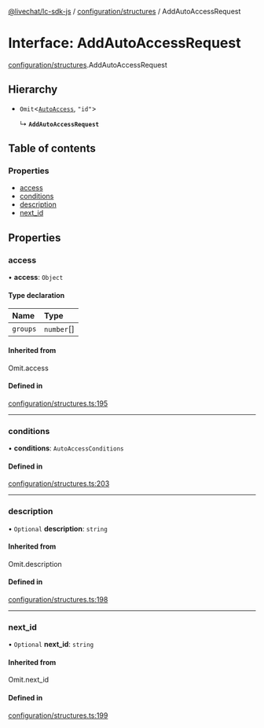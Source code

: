 [@livechat/lc-sdk-js](../README.md) / [configuration/structures](../modules/configuration_structures.md) / AddAutoAccessRequest

# Interface: AddAutoAccessRequest

[configuration/structures](../modules/configuration_structures.md).AddAutoAccessRequest

## Hierarchy

- `Omit`<[`AutoAccess`](configuration_structures.AutoAccess.md), ``"id"``\>

  ↳ **`AddAutoAccessRequest`**

## Table of contents

### Properties

- [access](configuration_structures.AddAutoAccessRequest.md#access)
- [conditions](configuration_structures.AddAutoAccessRequest.md#conditions)
- [description](configuration_structures.AddAutoAccessRequest.md#description)
- [next\_id](configuration_structures.AddAutoAccessRequest.md#next_id)

## Properties

### access

• **access**: `Object`

#### Type declaration

| Name | Type |
| :------ | :------ |
| `groups` | `number`[] |

#### Inherited from

Omit.access

#### Defined in

[configuration/structures.ts:195](https://github.com/livechat/lc-sdk-js/blob/a3fdde0/src/configuration/structures.ts#L195)

___

### conditions

• **conditions**: `AutoAccessConditions`

#### Defined in

[configuration/structures.ts:203](https://github.com/livechat/lc-sdk-js/blob/a3fdde0/src/configuration/structures.ts#L203)

___

### description

• `Optional` **description**: `string`

#### Inherited from

Omit.description

#### Defined in

[configuration/structures.ts:198](https://github.com/livechat/lc-sdk-js/blob/a3fdde0/src/configuration/structures.ts#L198)

___

### next\_id

• `Optional` **next\_id**: `string`

#### Inherited from

Omit.next\_id

#### Defined in

[configuration/structures.ts:199](https://github.com/livechat/lc-sdk-js/blob/a3fdde0/src/configuration/structures.ts#L199)
